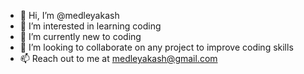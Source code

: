 - 👋 Hi, I’m @medleyakash
- 👀 I’m interested in learning coding
- 🌱 I’m currently new to coding
- 💞️ I’m looking to collaborate on any project to improve coding skills
- 📫 Reach out to me at medleyakash@gmail.com

<!---
medleyakash/medleyakash is a ✨ special ✨ repository because its `README.md` (this file) appears on your GitHub profile.
You can click the Preview link to take a look at your changes.
--->
